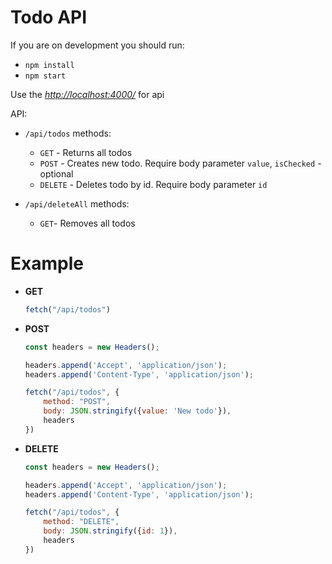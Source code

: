# Todo API

If you are on development you should run:

* `npm install`
* `npm start`

Use the [*http://localhost:4000/*](http://localhost:4000/) for api

API:

* `/api/todos` methods:
    * `GET` - Returns all todos
    * `POST` - Creates new todo. Require body parameter `value`, `isChecked` - optional
    * `DELETE` - Deletes todo by id. Require body parameter `id`

* `/api/deleteAll` methods:
    * `GET`- Removes all todos

# Example
* __GET__
    ```js
    fetch("/api/todos")
    ```
* __POST__
    ```js
    const headers = new Headers();

    headers.append('Accept', 'application/json');
    headers.append('Content-Type', 'application/json');

    fetch("/api/todos", {
      	method: "POST",
    	body: JSON.stringify({value: 'New todo'}),
    	headers
    })
    ```
* __DELETE__

    ```js
    const headers = new Headers();

    headers.append('Accept', 'application/json');
    headers.append('Content-Type', 'application/json');

    fetch("/api/todos", {
      	method: "DELETE",
    	body: JSON.stringify({id: 1}),
    	headers
    })
    ```
